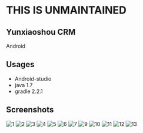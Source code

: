 # THIS IS UNMAINTAINED
## Yunxiaoshou CRM 
Android

## Usages

* Android-studio 
* java 1.7
* gradle 2.2.1

##  Screenshots

![1](https://github.com/CsterKuroi/android-trial/raw/master/pht/1.jpg "")
![2](https://github.com/CsterKuroi/android-trial/raw/master/pht/2.jpg "")
![3](https://github.com/CsterKuroi/android-trial/raw/master/pht/3.jpg "")
![4](https://github.com/CsterKuroi/android-trial/raw/master/pht/4.jpg "")
![5](https://github.com/CsterKuroi/android-trial/raw/master/pht/5.jpg "")
![6](https://github.com/CsterKuroi/android-trial/raw/master/pht/6.jpg "")
![7](https://github.com/CsterKuroi/android-trial/raw/master/pht/7.jpg "")
![9](https://github.com/CsterKuroi/android-trial/raw/master/pht/9.jpg "")
![10](https://github.com/CsterKuroi/android-trial/raw/master/pht/10.jpg "")
![11](https://github.com/CsterKuroi/android-trial/raw/master/pht/11.jpg "")
![12](https://github.com/CsterKuroi/android-trial/raw/master/pht/12.jpg "")
![13](https://github.com/CsterKuroi/android-trial/raw/master/pht/13.jpg "")
